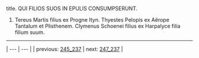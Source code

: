 title. QUI FILIOS SUOS IN EPULIS CONSUMPSERUNT.



1. Tereus Martis filius ex Progne Ityn. Thyestes Pelopis ex Aërope Tantalum et Plisthenem. Clymenus Schoenei filius ex Harpalyce filia filium suum.



---

| --- | --- |
| previous: [245_237](../245_237/) | next: [247_237](../247_237/) |